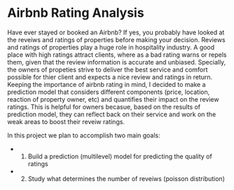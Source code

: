 # Airbnb Rating Analysis

Have ever stayed or booked an Airbnb? If yes, you probably have looked at the reveiws and ratings of properties before making your decision. Reviews and ratings of properties play a huge role in hospitality industry. A good place with high ratings attract clients, where as a bad rating warns or repels them, given that the review information is accurate and unbiased. Specially, the owners of propeties strive to deliver the best service and comfort possible for thier client and expects a nice review and ratings in return. Keeping the importance of airbnb rating in mind, I decided to make a prediction model that considers different components (price, location, reaction of property owner, etc) and quantifies their impact on the review ratings. This is helpful for owners becasue, based on the results of prediction model, they can reflect back on their service and work on the weak areas to boost their reveiw ratings.  

In this project we plan to accomplish two main goals:
- 1) Build a prediction (multilevel) model for predicting the quality of ratings
- 2) Study what determines the number of reveiws (poisson distribution)
